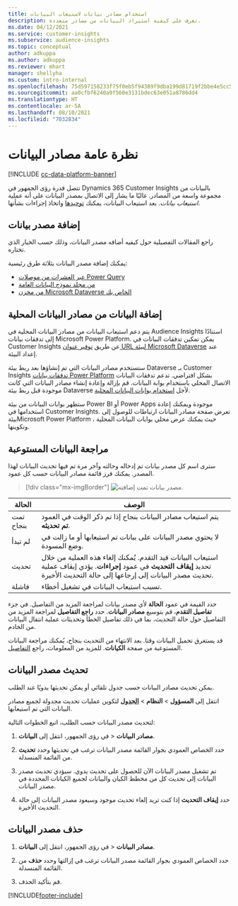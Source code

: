 ```yaml
---
title: استخدام مصادر بيانات لاستيعاب البيانات
description: تعرف على كيفية استيراد البيانات من مصادر متعددة.
ms.date: 04/12/2021
ms.service: customer-insights
ms.subservice: audience-insights
ms.topic: conceptual
author: adkuppa
ms.author: adkuppa
ms.reviewer: mhart
manager: shellyha
ms.custom: intro-internal
ms.openlocfilehash: 75d597158233f75f0eb5f94389f9dba199d81719f2bbe4e5cc58d2a3afc7dcf8
ms.sourcegitcommit: aa0cfbf6240a9f560e3131bdec63e051a8786dd4
ms.translationtype: HT
ms.contentlocale: ar-SA
ms.lasthandoff: 08/10/2021
ms.locfileid: "7032834"
---
```

# <a name="data-sources-overview"></a>نظرة عامة مصادر البيانات

[!INCLUDE [cc-data-platform-banner](../includes/cc-data-platform-banner.md)]

تتصل قدرة رؤى الجمهور في Dynamics 365 Customer Insights بالبيانات من مجموعة واسعة من المصادر. غالبًا ما يشار إلى الاتصال بمصدر البيانات على أنه عملية *استيعاب بيانات*. بعد استيعاب البيانات، يمكنك [توحيدها](data-unification.md) واتخاذ إجراءات بشأنها.

## <a name="add-a-data-source"></a>إضافة مصدر بيانات

راجع المقالات التفصيلية حول كيفيه أضافه مصدر البيانات، وذلك حسب الخيار الذي تختاره.

يمكنك إضافة مصدر البيانات بثلاثة طرق رئيسية:

- [عبر العشرات من موصلات Power Query](connect-power-query.md)
- [من مجلد نموذج البيانات العامة](connect-common-data-model.md)
- [من مخزن Microsoft Dataverse الخاص بك](connect-dataverse-managed-lake.md)

## <a name="add-data-from-on-premises-data-sources"></a>إضافة البيانات من مصادر البيانات المحلية

يتم دعم استيعاب البيانات من مصادر البيانات المحلية في Audience Insights استنادًا إلى تدفقات بيانات Microsoft Power Platform. يمكن تمكين تدفقات البيانات في Customer Insights عن طريق [توفير عنوان URL لبيئة Microsoft Dataverse](get-started-paid.md) عند إعداد البيئة.

ستستخدم مصادر البيانات التي تم إنشاؤها بعد ربط بيئة Dataverse بـ Customer Insights [تدفقات بيانات Power Platform](/power-query/dataflows/overview-dataflows-across-power-platform-dynamics-365) بشكل افتراضي. تدعم تدفقات البيانات الاتصال المحلي باستخدام بوابة البيانات. قم بإزالة وإعادة إنشاء مصادر البيانات التي كانت موجودة قبل ربط بيئة Dataverse لأجل [استخدام بوابات البيانات المحلية](/data-integration/gateway/service-gateway-app).

ستظهر بوابات البيانات من بيئة Power BI أو Power Apps موجودة ويمكنك إعادة استخدامها في Customer Insights. تعرض صفحة مصادر البيانات ارتباطات للوصول إلى بيئةMicrosoft Power Platform ، حيث يمكنك عرض محلي بوابات البيانات المحلية وتكوينها.

## <a name="review-ingested-data"></a>مراجعة البيانات المستوعبة

سترى اسم كل مصدر بيانات تم إدخاله وحالته وآخر مرة تم فيها تحديث البيانات لهذا المصدر. يمكنك فرز قائمة مصادر البيانات حسب كل عمود.

> [!div class="mx-imgBorder"]
> ![مصدر بيانات تمت إضافته.](media/configure-data-datasource-added.png "مصدر بيانات تمت إضافته")

|‏الحالة  |الوصف   |
|---------|---------|
|تمت بنجاح   |يتم استيعاب مصادر البيانات بنجاح إذا تم ذكر الوقت في العمود **تم تحديثه**.
|لم تبدأ   |لا يحتوي مصدر البيانات على بيانات تم استيعابها أو ما زالت في وضع المسودة.         |
|تحديث    |استيعاب البيانات قيد التقدم. يُمكنك إلغاء هذه العملية من خلال تحديد **إيقاف التحديث** في عمود **إجراءات**. يؤدي إيقاف عملية تحديث مصدر البيانات إلى إرجاعها إلى حالة التحديث الأخيرة.       |
|‏‏فاشلة     |تسبب استيعاب البيانات في تشغيل أخطاء.         |

حدد القيمة في عمود **الحالة** لأي مصدر بيانات لمراجعة المزيد من التفاصيل. في جزء **تفاصيل التقدم**، قم بتوسيع **مصادر البيانات**. حدد **راجع التفاصيل** لمراجعة المزيد من التفاصيل حول حالة التحديث، بما في ذلك تفاصيل الخطأ وتحديثات عملية انتقال البيانات من الخادم‬‬.

قد يستغرق تحميل البيانات وقتا. بعد الانتهاء من التحديث بنجاح، يُمكنك مراجعة البيانات المستوعبة من صفحة **الكيانات**. للمزيد من المعلومات، راجع [التفاصيل](entities.md).

## <a name="refresh-a-data-source"></a>تحديث مصدر البيانات

يمكن تحديث مصادر البيانات حسب جدول تلقائي أو يمكن تحديثها يدويًا عند الطلب. 

انتقل إلى **المسؤول** > **النظام** > [**الجدول**](system.md#schedule-tab) لتكوين عمليات تحديث مجدولة لجميع مصادر البيانات التي تم استيعابها.

لتحديث مصدر البيانات حسب الطلب، اتبع الخطوات التالية:

1. في رؤى الجمهور، انتقل إلى **البيانات‏‎** > **مصادر البيانات**.

2. حدد الخصاص العمودي بجوار القائمة مصدر البيانات ترغب في تحديثها وحدد **تحديث** من القائمة المنسدلة.

3. تم تشغيل مصدر البيانات الآن للحصول على تحديث يدوي. سيؤدي تحديث مصدر البيانات إلى تحديث كل من مخطط الكيان والبيانات لجميع الكيانات المحددة في مصدر البيانات.

4. حدد **إيقاف التحديث** إذا كنت تريد إلغاء تحديث موجود وسيعود مصدر البيانات إلى حالة التحديث الأخيرة.

## <a name="delete-a-data-source"></a>حذف مصدر البيانات

1. في رؤى الجمهور، انتقل إلى **البيانات‏‎** > **مصادر البيانات**.

2. حدد الخصاص العمودي بجوار القائمة مصدر البيانات ترغب في إزالتها وحدد **حذف** من القائمة المنسدلة.

3. قم بتأكيد الحذف.


[!INCLUDE[footer-include](../includes/footer-banner.md)]
